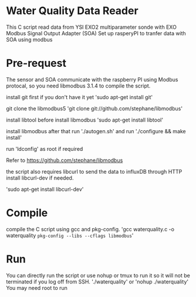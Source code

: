 # Water Quality Data Reader
This C script read data from YSI EXO2 multiparameter sonde with EXO Modbus Signal Output Adapter (SOA)
Set up rasperyPI to tranfer data with SOA using modbus

# Pre-request
The sensor and SOA communicate with the raspberry PI using Modbus protocal, so you need libmodbus 3.1.4 to compile the script.

install git first if you don't have it yet
	'sudo apt-get install git'

git clone the libmodbus5
     'git clone git://github.com/stephane/libmodbus' 

install libtool before install libmodbus
'sudo apt-get install libtool'

install libmodbus after that
run './autogen.sh' and run './configure && make install'

run 'ldconfig' as root if required

Refer to https://github.com/stephane/libmodbus 

the script also requires libcurl to send the data to influxDB through HTTP
install libcurl-dev if needed.

'sudo apt-get install libcurl-dev'

# Compile 
compile the C script using gcc and pkg-config.
'gcc waterquality.c -o waterquality `pkg-config --libs --cflags libmodbus`'

# Run
You can directly run the script or use nohup or tmux to run it so it will not be terminated if you log off from SSH.
'./waterquality'  or
'nohup ./waterquality'
You may need root to run